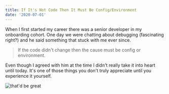 ```yaml
---
title: If It's Not Code Then It Must Be Config/Environment
date: '2020-07-01'
---
```


When I first started my career there was a senior developer in my onboarding cohort. One day we were chatting about debugging (fascinating right?) and he said something that stuck with me ever since.

> If the code didn't change then the cause must be config or environment.

Even though I agreed with him at the time I didn't really take it into heart until today. It's one of those things you don't truly appreciate until you experience it yourself.

![that'd be great](/images/posts/2020-07-01-that-be-great.jpg)
